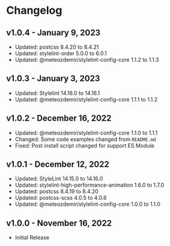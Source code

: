 # Changelog

## v1.0.4 - January 9, 2023

  - Updated: postcss 8.4.20 to 8.4.21
  - Updated: stylelint-order 5.0.0 to 6.0.1
  - Updated: @meteozdemir/stylelint-config-core 1.1.2 to 1.1.3

## v1.0.3 - January 3, 2023

  - Updated: Stylelint 14.16.0 to 14.16.1
  - Updated: @meteozdemir/stylelint-config-core 1.1.1 to 1.1.2

## v1.0.2 - December 16, 2022

  - Updated: @meteozdemir/stylelint-config-core 1.1.0 to 1.1.1
  - Changed: Some code examples changed from `README.md`
  - Fixed: Post install script changed for support ES Module

## v1.0.1 - December 12, 2022

  - Updated: StyleLint 14.15.0 to 14.16.0
  - Updated: stylelint-high-performance-animation 1.6.0 to 1.7.0
  - Updated: postcss 8.4.19 to 8.4.20
  - Updated: postcss-scss 4.0.5 to 4.0.6
  - Updated: @meteozdemir/stylelint-config-core 1.0.0 to 1.1.0

## v1.0.0 - November 16, 2022

  - Initial Release
